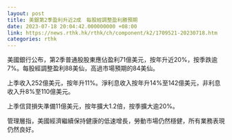 ```yaml
---
layout: post
title: 美銀第2季盈利升近2成　每股經調整盈利勝預期
date: 2023-07-18 20:04:42.000000000 +08:00
link: https://news.rthk.hk/rthk/ch/component/k2/1709521-20230718.htm
categories: rthk
---
```


美國銀行公布，第2季普通股股東應佔盈利71億美元，按年升近20%，按季跌逾7%。每股經調整盈利88美仙，高過市場預期的84美仙。

上季收入252億美元，按年升11%。淨利息收入按年升14%至142億美元，非利息收入升8%至110億美元。

上季信貸損失準備11億美元，按年擴大1.2倍，按季擴大逾20%。

管理層指，美國經濟繼續保持健康的低速增長，勞動市場仍然穩健，所有業務表現仍然良好。
